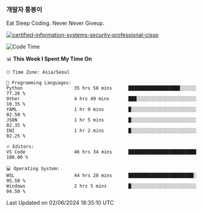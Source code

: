 ### 개발자 통붕이
Eat Sleep Coding.
Never Never Giveup.

[![certified-information-systems-security-professional-cissp](https://user-images.githubusercontent.com/44606727/157613689-acd84ec6-5f8f-4e79-89d9-a8d51f033634.png)](https://www.credly.com/badges/f394a010-85a0-450b-9136-8043af01d71c/public_url)

<!--START_SECTION:waka-->
![Code Time](http://img.shields.io/badge/Code%20Time-3%2C008%20hrs%2043%20mins-blue)

📊 **This Week I Spent My Time On** 

```text
🕑︎ Time Zone: Asia/Seoul

💬 Programming Languages: 
Python                   35 hrs 58 mins      ███████████████████░░░░░░   77.26 % 
Other                    4 hrs 49 mins       ███░░░░░░░░░░░░░░░░░░░░░░   10.35 % 
YAML                     1 hr 9 mins         █░░░░░░░░░░░░░░░░░░░░░░░░   02.50 % 
JSON                     1 hr 5 mins         █░░░░░░░░░░░░░░░░░░░░░░░░   02.35 % 
INI                      1 hr 2 mins         █░░░░░░░░░░░░░░░░░░░░░░░░   02.25 % 

🔥 Editors: 
VS Code                  46 hrs 34 mins      █████████████████████████   100.00 % 

💻 Operating System: 
WSL                      44 hrs 28 mins      ████████████████████████░   95.50 % 
Windows                  2 hrs 5 mins        █░░░░░░░░░░░░░░░░░░░░░░░░   04.50 % 
```


 Last Updated on 02/06/2024 18:35:10 UTC
<!--END_SECTION:waka-->
